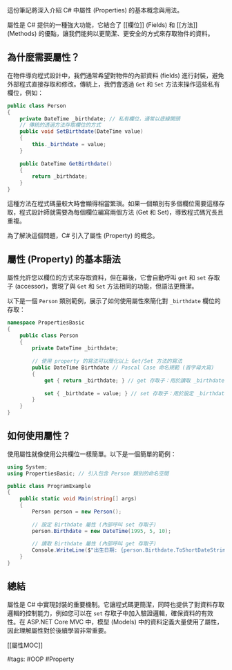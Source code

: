 

這份筆記將深入介紹 C# 中屬性 (Properties) 的基本概念與用法。

屬性是 C# 提供的一種強大功能，它結合了 [[欄位]] (Fields) 和 [[方法]] (Methods) 的優點，讓我們能夠以更簡潔、更安全的方式來存取物件的資料。

## 為什麼需要屬性？

在物件導向程式設計中，我們通常希望對物件的內部資料 (fields) 進行封裝，避免外部程式直接存取和修改。傳統上，我們會透過 `Get` 和 `Set` 方法來操作這些私有欄位，例如：

```csharp
public class Person
{
	private DateTime _birthdate; // 私有欄位，通常以底線開頭	
	// 傳統的透過方法存取欄位的方式
	public void SetBirthdate(DateTime value)
	{
		this._birthdate = value;
	}
	
	public DateTime GetBirthdate()
	{
		return _birthdate;
	}
}
```

這種方法在程式碼量較大時會顯得相當繁瑣。如果一個類別有多個欄位需要這樣存取，程式設計師就需要為每個欄位編寫兩個方法 (Get 和 Set)，導致程式碼冗長且重複。

為了解決這個問題，C# 引入了屬性 (Property) 的概念。

## 屬性 (Property) 的基本語法

屬性允許您以欄位的方式來存取資料，但在幕後，它會自動呼叫 `get` 和 `set` 存取子 (accessor)，實現了與 `Get` 和 `Set` 方法相同的功能，但語法更簡潔。

以下是一個 `Person` 類別範例，展示了如何使用屬性來簡化對 `_birthdate` 欄位的存取：

```csharp
namespace PropertiesBasic
{
	public class Person
	{
		private DateTime _birthdate;
		
		// 使用 property 的寫法可以簡化以上 Get/Set 方法的寫法
		public DateTime Birthdate // Pascal Case 命名規範 (首字母大寫)
		{
			get { return _birthdate; } // get 存取子：用於讀取 _birthdate 的值
			
			set { _birthdate = value; } // set 存取子：用於設定 _birthdate 的值，value 是隱含的傳入值
		}
	}
}
```

## 如何使用屬性？

使用屬性就像使用公共欄位一樣簡單。以下是一個簡單的範例：

```csharp
using System;
using PropertiesBasic; // 引入包含 Person 類別的命名空間

public class ProgramExample
{
	public static void Main(string[] args)
	{
		Person person = new Person();
		
		// 設定 Birthdate 屬性 (內部呼叫 set 存取子)
		person.Birthdate = new DateTime(1995, 5, 10);
		
		// 讀取 Birthdate 屬性 (內部呼叫 get 存取子)
		Console.WriteLine($"出生日期: {person.Birthdate.ToShortDateString()}");
	}
}
```

## 總結

屬性是 C# 中實現封裝的重要機制。它讓程式碼更簡潔，同時也提供了對資料存取邏輯的控制能力，例如您可以在 `set` 存取子中加入驗證邏輯，確保資料的有效性。在 ASP.NET Core MVC 中，模型 (Models) 中的資料定義大量使用了屬性，因此理解屬性對於後續學習非常重要。

[[屬性MOC]]

#tags: #OOP #Property
